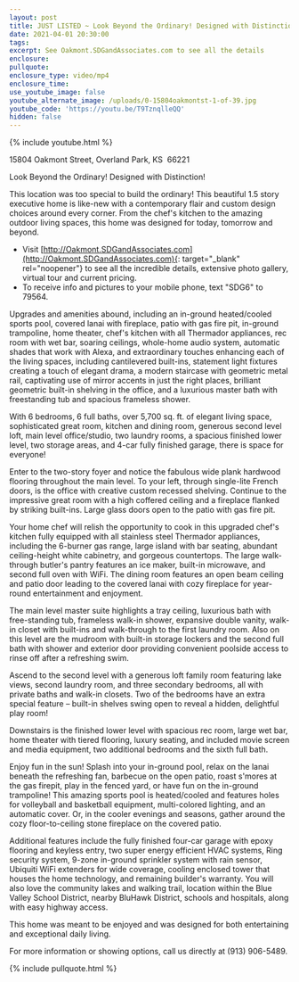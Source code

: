 ```yaml
---
layout: post
title: JUST LISTED ~ Look Beyond the Ordinary! Designed with Distinction!
date: 2021-04-01 20:30:00
tags:
excerpt: See Oakmont.SDGandAssociates.com to see all the details
enclosure:
pullquote:
enclosure_type: video/mp4
enclosure_time:
use_youtube_image: false
youtube_alternate_image: /uploads/0-15804oakmontst-1-of-39.jpg
youtube_code: 'https://youtu.be/T9TznqlleQQ'
hidden: false
---
```

{% include youtube.html %}

15804 Oakmont Street, Overland Park, KS&nbsp; 66221

Look Beyond the Ordinary\! Designed with Distinction\!

This location was too special to build the ordinary\! This beautiful 1.5 story executive home is like-new with a contemporary flair and custom design choices around every corner. From the chef's kitchen to the amazing outdoor living spaces, this home was designed for today, tomorrow and beyond.

* Visit [http://Oakmont.SDGandAssociates.com](http://Oakmont.SDGandAssociates.com){: target="_blank" rel="noopener"} to see all the incredible details, extensive photo gallery, virtual tour and current pricing.
* To receive info and pictures to your mobile phone, text "SDG6" to 79564.

Upgrades and amenities abound, including an in-ground heated/cooled sports pool, covered lanai with fireplace, patio with gas fire pit, in-ground trampoline, home theater, chef's kitchen with all Thermador appliances, rec room with wet bar, soaring ceilings, whole-home audio system, automatic shades that work with Alexa, and extraordinary touches enhancing each of the living spaces, including cantilevered built-ins, statement light fixtures creating a touch of elegant drama, a modern staircase with geometric metal rail, captivating use of mirror accents in just the right places, brilliant geometric built-in shelving in the office, and a luxurious master bath with freestanding tub and spacious frameless shower.

With 6 bedrooms, 6 full baths, over 5,700 sq. ft. of elegant living space, sophisticated great room, kitchen and dining room, generous second level loft, main level office/studio, two laundry rooms, a spacious finished lower level, two storage areas, and 4-car fully finished garage, there is space for everyone\!

Enter to the two-story foyer and notice the fabulous wide plank hardwood flooring throughout the main level. To your left, through single-lite French doors, is the office with creative custom recessed shelving. Continue to the impressive great room with a high coffered ceiling and a fireplace flanked by striking built-ins. Large glass doors open to the patio with gas fire pit.

Your home chef will relish the opportunity to cook in this upgraded chef's kitchen fully equipped with all stainless steel Thermador appliances, including the 6-burner gas range, large island with bar seating, abundant ceiling-height white cabinetry, and gorgeous countertops. The large walk-through butler's pantry features an ice maker, built-in microwave, and second full oven with WiFi. The dining room features an open beam ceiling and patio door leading to the covered lanai with cozy fireplace for year-round entertainment and enjoyment.

The main level master suite highlights a tray ceiling, luxurious bath with free-standing tub, frameless walk-in shower, expansive double vanity, walk-in closet with built-ins and walk-through to the first laundry room. Also on this level are the mudroom with built-in storage lockers and the second full bath with shower and exterior door providing convenient poolside access to rinse off after a refreshing swim.

Ascend to the second level with a generous loft family room featuring lake views, second laundry room, and three secondary bedrooms, all with private baths and walk-in closets. Two of the bedrooms have an extra special feature – built-in shelves swing open to reveal a hidden, delightful play room\!

Downstairs is the finished lower level with spacious rec room, large wet bar, home theater with tiered flooring, luxury seating, and included movie screen and media equipment, two additional bedrooms and the sixth full bath.

Enjoy fun in the sun\! Splash into your in-ground pool, relax on the lanai beneath the refreshing fan, barbecue on the open patio, roast s'mores at the gas firepit, play in the fenced yard, or have fun on the in-ground trampoline\! This amazing sports pool is heated/cooled and features holes for volleyball and basketball equipment, multi-colored lighting, and an automatic cover. Or, in the cooler evenings and seasons, gather around the cozy floor-to-ceiling stone fireplace on the covered patio.

Additional features include the fully finished four-car garage with epoxy flooring and keyless entry, two super energy efficient HVAC systems, Ring security system, 9-zone in-ground sprinkler system with rain sensor, Ubiquiti WiFi extenders for wide coverage, cooling enclosed tower that houses the home technology, and remaining builder's warranty. You will also love the community lakes and walking trail, location within the Blue Valley School District, nearby BluHawk District, schools and hospitals, along with easy highway access.

This home was meant to be enjoyed and was designed for both entertaining and exceptional daily living.

For more information or showing options, call us directly at (913) 906-5489.

{% include pullquote.html %}

